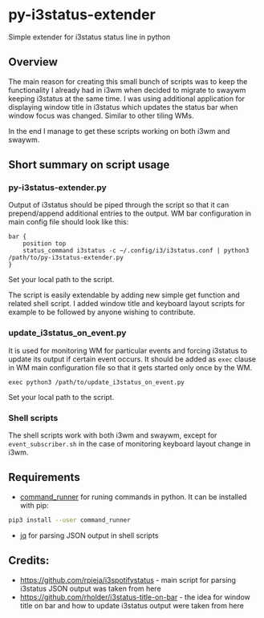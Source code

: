 # py-i3status-extender
Simple extender for i3status status line in python

## Overview
The main reason for creating this small bunch of scripts was to keep the functionality I already had in i3wm when decided to migrate to swaywm keeping i3status at the same time. I was using additional application for displaying window title in i3status which updates the status bar when window focus was changed. Similar to other tiling WMs.

In the end I manage to get these scripts working on both i3wm and swaywm.

## Short summary on script usage

### py-i3status-extender.py
Output of i3status should be piped through the script so that it can prepend/append additional entries to the output. WM bar configuration in main  config file should look like this:
```
bar {
    position top
    status_command i3status -c ~/.config/i3/i3status.conf | python3 /path/to/py-i3status-extender.py
}
```
Set your local path to the script.

The script is easily extendable by adding new simple get function and related shell script. I added window title and keyboard layout scripts for example to be followed by anyone wishing to contribute.

### update_i3status_on_event.py
It is used for monitoring WM for particular events and forcing i3status to update its output if certain event occurs. It should be added as `exec` clause in WM main configuration file so that it gets started only once by the WM.
```
exec python3 /path/to/update_i3status_on_event.py
```
Set your local path to the script.

### Shell scripts
The shell scripts work with both i3wm and swaywm, except for `event_subscriber.sh` in the case of monitoring keyboard layout change in i3wm.

## Requirements
* [command_runner](https://github.com/netinvent/command_runner) for runing commands in python. It can be installed with pip:
```bash
pip3 install --user command_runner
```
* [jq](https://jqlang.github.io/jq/) for parsing JSON output in shell scripts


## Credits:
* https://github.com/rpieja/i3spotifystatus - main script for parsing i3status JSON output was taken from here
* https://github.com/rholder/i3status-title-on-bar - the idea for window title on bar and how to update i3status output were taken from here

